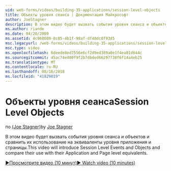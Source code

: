 ```yaml
---
uid: web-forms/videos/building-35-applications/session-level-objects
title: Объекты уровня сеанса | Документация Майкрософт
author: JoeStagner
description: В этом видео будет вызвать события уровня сеанса и объектов и сравнить их использование на эквиваленты уровня приложения и страницы.
ms.author: riande
ms.date: 04/20/2009
ms.assetid: 4c968009-8c05-4b1f-98af-df48dc0f93d5
msc.legacyurl: /web-forms/videos/building-35-applications/session-level-objects
msc.type: video
ms.openlocfilehash: 6deede8ed7556e6cf2d9ed389a0e1f4ea81d644c
ms.sourcegitcommit: 45ac74e400f9f2b7dbded66297730f6f14a4eb25
ms.translationtype: MT
ms.contentlocale: ru-RU
ms.lasthandoff: 08/16/2018
ms.locfileid: "41829019"
---
```

<a name="session-level-objects"></a><span data-ttu-id="0e0fd-103">Объекты уровня сеанса</span><span class="sxs-lookup"><span data-stu-id="0e0fd-103">Session Level Objects</span></span>
====================
<span data-ttu-id="0e0fd-104">по [(Joe Stagner)](https://github.com/JoeStagner)</span><span class="sxs-lookup"><span data-stu-id="0e0fd-104">by [Joe Stagner](https://github.com/JoeStagner)</span></span>

<span data-ttu-id="0e0fd-105">В этом видео будет вызвать события уровня сеанса и объектов и сравнить их использование на эквиваленты уровня приложения и страницы.</span><span class="sxs-lookup"><span data-stu-id="0e0fd-105">This video will introduce Session Level Events and Objects and compare their use with their Application and Page level equivalents.</span></span>

[<span data-ttu-id="0e0fd-106">&#9654;Просмотрите видео (10 минут)</span><span class="sxs-lookup"><span data-stu-id="0e0fd-106">&#9654; Watch video (10 minutes)</span></span>](https://channel9.msdn.com/Blogs/ASP-NET-Site-Videos/session-level-objects)
